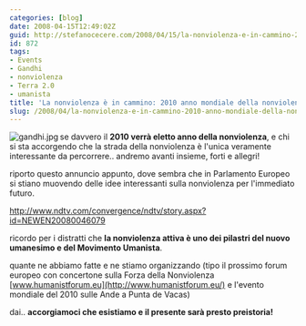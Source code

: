 ```yaml
---
categories: [blog]
date: 2008-04-15T12:49:02Z
guid: http://stefanocecere.com/2008/04/15/la-nonviolenza-e-in-cammino-2010-anno-mondiale-della-nonviolenza/
id: 872
tags:
- Events
- Gandhi
- nonviolenza
- Terra 2.0
- umanista
title: 'La nonviolenza è in cammino: 2010 anno mondiale della nonviolenza?'
slug: /2008/04/la-nonviolenza-e-in-cammino-2010-anno-mondiale-della-nonviolenza/
---
```


<img src='http://stefanocecere.com/wp-content/uploads/sites/3/2008/04/gandhi.thumbnail.jpg' alt='gandhi.jpg' align="left" />se davvero il **2010 verrà eletto anno della nonviolenza**, e chi si sta accorgendo che la strada della nonviolenza è l'unica veramente interessante da percorrere.. andremo avanti insieme, forti e allegri!

riporto questo annuncio appunto, dove sembra che in Parlamento Europeo si stiano muovendo delle idee interessanti sulla nonviolenza per l'immediato futuro.

<http://www.ndtv.com/convergence/ndtv/story.aspx?id=NEWEN20080046079>

ricordo per i distratti che **la nonviolenza attiva è uno dei pilastri del nuovo umanesimo e del Movimento Umanista**.
  
quante ne abbiamo fatte e ne stiamo organizzando (tipo il prossimo forum europeo con concertone sulla Forza della Nonviolenza [www.humanistforum.eu](http://www.humanistforum.eu/) e l'evento mondiale del 2010 sulle Ande a Punta de Vacas)

dai.. **accorgiamoci che esistiamo e il presente sarà presto preistoria!**